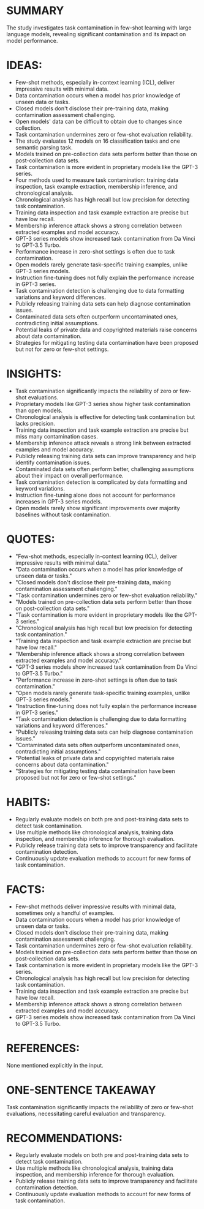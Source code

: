 # SUMMARY
The study investigates task contamination in few-shot learning with large language models, revealing significant contamination and its impact on model performance.

# IDEAS:
- Few-shot methods, especially in-context learning (ICL), deliver impressive results with minimal data.
- Data contamination occurs when a model has prior knowledge of unseen data or tasks.
- Closed models don't disclose their pre-training data, making contamination assessment challenging.
- Open models' data can be difficult to obtain due to changes since collection.
- Task contamination undermines zero or few-shot evaluation reliability.
- The study evaluates 12 models on 16 classification tasks and one semantic parsing task.
- Models trained on pre-collection data sets perform better than those on post-collection data sets.
- Task contamination is more evident in proprietary models like the GPT-3 series.
- Four methods used to measure task contamination: training data inspection, task example extraction, membership inference, and chronological analysis.
- Chronological analysis has high recall but low precision for detecting task contamination.
- Training data inspection and task example extraction are precise but have low recall.
- Membership inference attack shows a strong correlation between extracted examples and model accuracy.
- GPT-3 series models show increased task contamination from Da Vinci to GPT-3.5 Turbo.
- Performance increase in zero-shot settings is often due to task contamination.
- Open models rarely generate task-specific training examples, unlike GPT-3 series models.
- Instruction fine-tuning does not fully explain the performance increase in GPT-3 series.
- Task contamination detection is challenging due to data formatting variations and keyword differences.
- Publicly releasing training data sets can help diagnose contamination issues.
- Contaminated data sets often outperform uncontaminated ones, contradicting initial assumptions.
- Potential leaks of private data and copyrighted materials raise concerns about data contamination.
- Strategies for mitigating testing data contamination have been proposed but not for zero or few-shot settings.

# INSIGHTS:
- Task contamination significantly impacts the reliability of zero or few-shot evaluations.
- Proprietary models like GPT-3 series show higher task contamination than open models.
- Chronological analysis is effective for detecting task contamination but lacks precision.
- Training data inspection and task example extraction are precise but miss many contamination cases.
- Membership inference attack reveals a strong link between extracted examples and model accuracy.
- Publicly releasing training data sets can improve transparency and help identify contamination issues.
- Contaminated data sets often perform better, challenging assumptions about their impact on overall performance.
- Task contamination detection is complicated by data formatting and keyword variations.
- Instruction fine-tuning alone does not account for performance increases in GPT-3 series models.
- Open models rarely show significant improvements over majority baselines without task contamination.

# QUOTES:
- "Few-shot methods, especially in-context learning (ICL), deliver impressive results with minimal data."
- "Data contamination occurs when a model has prior knowledge of unseen data or tasks."
- "Closed models don't disclose their pre-training data, making contamination assessment challenging."
- "Task contamination undermines zero or few-shot evaluation reliability."
- "Models trained on pre-collection data sets perform better than those on post-collection data sets."
- "Task contamination is more evident in proprietary models like the GPT-3 series."
- "Chronological analysis has high recall but low precision for detecting task contamination."
- "Training data inspection and task example extraction are precise but have low recall."
- "Membership inference attack shows a strong correlation between extracted examples and model accuracy."
- "GPT-3 series models show increased task contamination from Da Vinci to GPT-3.5 Turbo."
- "Performance increase in zero-shot settings is often due to task contamination."
- "Open models rarely generate task-specific training examples, unlike GPT-3 series models."
- "Instruction fine-tuning does not fully explain the performance increase in GPT-3 series."
- "Task contamination detection is challenging due to data formatting variations and keyword differences."
- "Publicly releasing training data sets can help diagnose contamination issues."
- "Contaminated data sets often outperform uncontaminated ones, contradicting initial assumptions."
- "Potential leaks of private data and copyrighted materials raise concerns about data contamination."
- "Strategies for mitigating testing data contamination have been proposed but not for zero or few-shot settings."

# HABITS:
- Regularly evaluate models on both pre and post-training data sets to detect task contamination.
- Use multiple methods like chronological analysis, training data inspection, and membership inference for thorough evaluation.
- Publicly release training data sets to improve transparency and facilitate contamination detection.
- Continuously update evaluation methods to account for new forms of task contamination.

# FACTS:
- Few-shot methods deliver impressive results with minimal data, sometimes only a handful of examples.
- Data contamination occurs when a model has prior knowledge of unseen data or tasks.
- Closed models don't disclose their pre-training data, making contamination assessment challenging.
- Task contamination undermines zero or few-shot evaluation reliability.
- Models trained on pre-collection data sets perform better than those on post-collection data sets.
- Task contamination is more evident in proprietary models like the GPT-3 series.
- Chronological analysis has high recall but low precision for detecting task contamination.
- Training data inspection and task example extraction are precise but have low recall.
- Membership inference attack shows a strong correlation between extracted examples and model accuracy.
- GPT-3 series models show increased task contamination from Da Vinci to GPT-3.5 Turbo.

# REFERENCES:
None mentioned explicitly in the input.

# ONE-SENTENCE TAKEAWAY
Task contamination significantly impacts the reliability of zero or few-shot evaluations, necessitating careful evaluation and transparency.

# RECOMMENDATIONS:
- Regularly evaluate models on both pre and post-training data sets to detect task contamination.
- Use multiple methods like chronological analysis, training data inspection, and membership inference for thorough evaluation.
- Publicly release training data sets to improve transparency and facilitate contamination detection.
- Continuously update evaluation methods to account for new forms of task contamination.